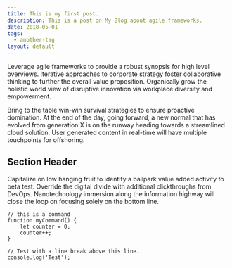 ```yaml
---
title: This is my first post.
description: This is a post on My Blog about agile frameworks.
date: 2018-05-01
tags:
  - another-tag
layout: default
---
```

Leverage agile frameworks to provide a robust synopsis for high level overviews. Iterative approaches to corporate strategy foster collaborative thinking to further the overall value proposition. Organically grow the holistic world view of disruptive innovation via workplace diversity and empowerment.

Bring to the table win-win survival strategies to ensure proactive domination. At the end of the day, going forward, a new normal that has evolved from generation X is on the runway heading towards a streamlined cloud solution. User generated content in real-time will have multiple touchpoints for offshoring.

## Section Header

Capitalize on low hanging fruit to identify a ballpark value added activity to beta test. Override the digital divide with additional clickthroughs from DevOps. Nanotechnology immersion along the information highway will close the loop on focusing solely on the bottom line.

``` text/2-3
// this is a command
function myCommand() {
	let counter = 0;
	counter++;
}

// Test with a line break above this line.
console.log('Test');
```

